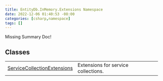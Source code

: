```yaml
---
title: EntityDb.InMemory.Extensions Namespace
date: 2022-12-06 01:40:53 -08:00
categories: [csharp,namespace]
tags: []
---
```


Missing Summary Doc!
## Classes
<table><tr><td><a href='/posts/csharp.class.entitydb.inmemory.extensions.servicecollectionextensions/'>ServiceCollectionExtensions</a></td><td>
Extensions for service collections.
</td></tr></table>

